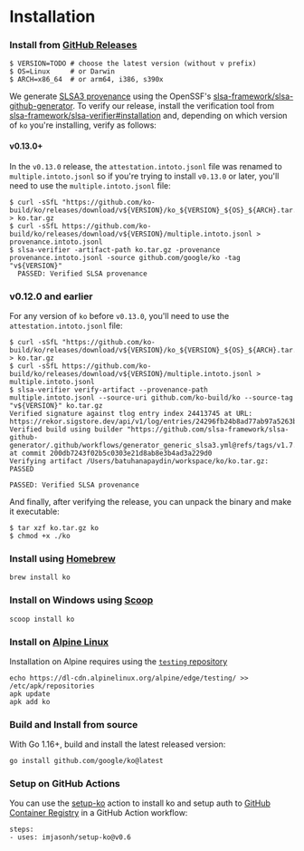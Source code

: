 # Installation

### Install from [GitHub Releases](https://github.com/ko-build/ko/releases)

```
$ VERSION=TODO # choose the latest version (without v prefix)
$ OS=Linux     # or Darwin
$ ARCH=x86_64  # or arm64, i386, s390x
```

We generate [SLSA3 provenance](https://slsa.dev) using the OpenSSF's [slsa-framework/slsa-github-generator](https://github.com/slsa-framework/slsa-github-generator). To verify our release, install the verification tool from [slsa-framework/slsa-verifier#installation](https://github.com/slsa-framework/slsa-verifier#installation) and, depending on which version of `ko` you're installing, verify as follows:

#### v0.13.0+

In the `v0.13.0` release, the `attestation.intoto.jsonl` file was renamed to `multiple.intoto.jsonl` so if you're trying to install `v0.13.0` or later, you'll need to use the `multiple.intoto.jsonl` file:


```shell
$ curl -sSfL "https://github.com/ko-build/ko/releases/download/v${VERSION}/ko_${VERSION}_${OS}_${ARCH}.tar.gz" > ko.tar.gz
$ curl -sSfL https://github.com/ko-build/ko/releases/download/v${VERSION}/multiple.intoto.jsonl > provenance.intoto.jsonl
$ slsa-verifier -artifact-path ko.tar.gz -provenance provenance.intoto.jsonl -source github.com/google/ko -tag "v${VERSION}"
  PASSED: Verified SLSA provenance
```

### v0.12.0 and earlier

For any version of `ko` before `v0.13.0`, you'll need to use the `attestation.intoto.jsonl` file:

```shell
$ curl -sSfL "https://github.com/ko-build/ko/releases/download/v${VERSION}/ko_${VERSION}_${OS}_${ARCH}.tar.gz" > ko.tar.gz
$ curl -sSfL https://github.com/ko-build/ko/releases/download/v${VERSION}/multiple.intoto.jsonl > multiple.intoto.jsonl
$ slsa-verifier verify-artifact --provenance-path multiple.intoto.jsonl --source-uri github.com/ko-build/ko --source-tag "v${VERSION}" ko.tar.gz
Verified signature against tlog entry index 24413745 at URL: https://rekor.sigstore.dev/api/v1/log/entries/24296fb24b8ad77ab97a5263b5fa8f35789618348a39358b1f9470b0c31045effbbe5e23e77a5836
Verified build using builder "https://github.com/slsa-framework/slsa-github-generator/.github/workflows/generator_generic_slsa3.yml@refs/tags/v1.7.0" at commit 200db7243f02b5c0303e21d8ab8e3b4ad3a229d0
Verifying artifact /Users/batuhanapaydin/workspace/ko/ko.tar.gz: PASSED

PASSED: Verified SLSA provenance
```

And finally, after verifying the release, you can unpack the binary and make it executable:

```shell
$ tar xzf ko.tar.gz ko
$ chmod +x ./ko
```

### Install using [Homebrew](https://brew.sh)

```plaintext
brew install ko
```

### Install on Windows using [Scoop](https://scoop.sh)

```plaintext
scoop install ko
```

### Install on [Alpine Linux](https://www.alpinelinux.org)

Installation on Alpine requires using the [`testing` repository](https://wiki.alpinelinux.org/wiki/Enable_Community_Repository#Using_testing_repositories)

```
echo https://dl-cdn.alpinelinux.org/alpine/edge/testing/ >> /etc/apk/repositories
apk update
apk add ko
```

### Build and Install from source

With Go 1.16+, build and install the latest released version:

```plaintext
go install github.com/google/ko@latest
```

### Setup on GitHub Actions

You can use the [setup-ko](https://github.com/imjasonh/setup-ko) action to install ko and setup auth to [GitHub Container Registry](https://github.com/features/packages) in a GitHub Action workflow:

```plaintext
steps:
- uses: imjasonh/setup-ko@v0.6
```

